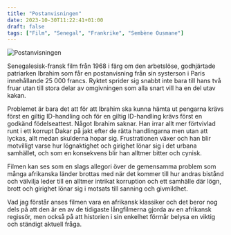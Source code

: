 ```yaml
---
title: "Postanvisningen"
date: 2023-10-30T11:22:41+01:00
draft: false
tags: ["Film", "Senegal", "Frankrike", "Sembène Ousmane"]
---
```


![Postanvisningen](/images/postanvisningen.png)

Senegalesisk-fransk film från 1968 i färg om den arbetslöse, godhjärtade patriarken Ibrahim som får en postanvisning från sin systerson i Paris innehållande 25 000 francs. Ryktet sprider sig snabbt inte bara till hans två fruar utan till stora delar av omgivningen som alla snart vill ha en del utav kakan. 

Problemet är bara det att för att Ibrahim ska kunna hämta ut pengarna krävs först en giltig ID-handling och för en giltig ID-handling krävs först en godkänd födelseattest. Något Ibrahim saknar. Han irrar allt mer förtvivlad runt i ett korrupt Dakar på jakt efter de rätta handlingarna men utan att lyckas, allt medan skulderna hopar sig. Frustrationen växer och han blir motvilligt varse hur lögnaktighet och girighet lönar sig i det urbana samhället, och som en konsekvens blir han alltmer bitter och cynisk.  

Filmen kan ses som en slags allegori över de gemensamma problem som många afrikanska länder brottas med när det kommer till hur andras bistånd och välvilja leder till en alltmer intrikat korruption och ett samhälle där lögn, brott och girighet lönar sig i motsats till sanning och givmildhet.

Vad jag förstår anses filmen vara en afrikansk klassiker och det beror nog dels på att den  är en av de tidigaste långfilmerna gjorda av en afrikansk regissör, men också på att historien i sin enkelhet förmår belysa en viktig och ständigt aktuell fråga.
